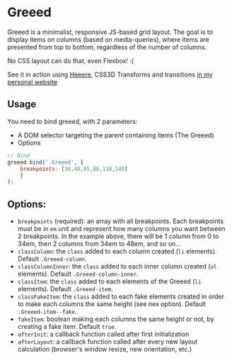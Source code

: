 Greeed
======

Greeed is a minimalist, responsive JS-based grid layout. The goal is to display items on columns (based on media-queries), where items are presented from top to bottom, regardless of the number of columns.

No CSS layout can do that, even Flexbox! :(

See it in action using [Heeere](https://github.com/iamvdo/Heeere), CSS3D Transforms and transitions [in my personal website](http://iamvdo.me)

## Usage

You need to bind greeed, with 2 parameters:

* A DOM selector targeting the parent containing items (The Greeed)
* Options

```javascript
// Bind
greeed.bind('.Greeed', {
	breakpoints: [34,48,65,88,110,140]
	}
);

```

## Options:

* `breakpoints` (required): an array with all breakpoints. Each breakpoints must be in `em` unit and represent how many columns you want between 2 breakpoints. In the example above, there will be 1 column from 0 to 34em, then 2 columns from 34em to 48em, and so on...
* `classColumn`: the `class` added to each column created (`li` elements). Default `.Greeed-column`.
* `classColumnInner`: the `class` added to each inner column created (`ul` elements). Default `.Greeed-column-inner`.
* `classItem`: the `class` added to each elements of the Greeed (`li` elements). Default `.Greeed-item`.
* `classFakeItem`: the `class` added to each fake elements created in order to make each columns the same height (see nex option). Default `.Greeed-item--fake`.
* `fakeItem`: boolean making each columns the same height or not, by creating a fake item. Default `true`.
* `afterInit`: a callback function called after first initialization
* `afterLayout`: a callback function called after every new layout calculation (browser's window resize, new orientation, etc.)
